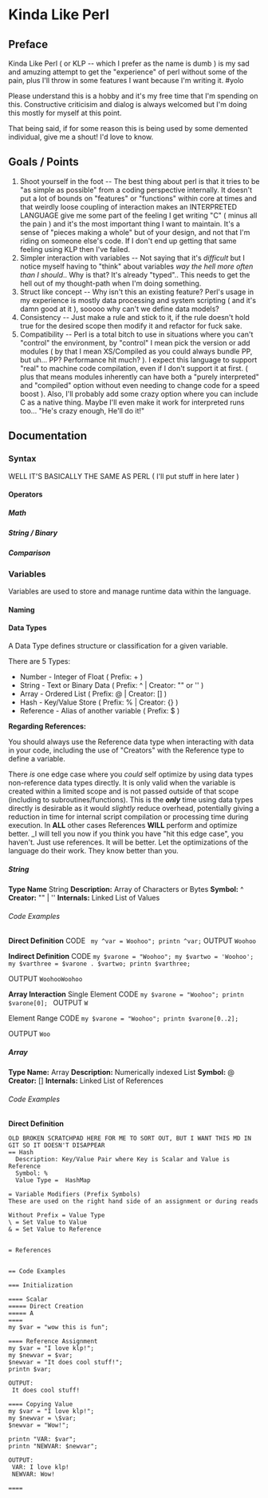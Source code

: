 # Kinda Like Perl

## Preface
Kinda Like Perl ( or KLP -- which I prefer as the name is dumb ) is my sad and amuzing attempt to get the "experience" of perl without some of the pain, plus I'll throw in some features I want because I'm writing it. #yolo

Please understand this is a hobby and it's my free time that I'm spending on this.
Constructive criticisim and dialog is always welcomed but I'm doing this mostly for myself at this point.

That being said, if for some reason this is being used by some demented individual, give me a shout! I'd love to know.

## Goals / Points

1. Shoot yourself in the foot -- The best thing about perl is that it tries to be "as simple as possible" from a coding perspective internally. It doesn't put a lot of bounds on "features" or "functions" within core at times and that weirdly loose coupling of interaction makes an INTERPRETED LANGUAGE give me some part of the feeling I get writing "C" ( minus all the pain ) and it's the most important thing I want to maintain. It's a sense of "pieces making a whole" but of your design, and not that I'm riding on someone else's code. If I don't end up getting that same feeling using KLP then I've failed. 
1. Simpler interaction with variables -- Not saying that it's _difficult_ but I notice myself having to "think" about variables _way the hell more often than I should_.. Why is that? It's already "typed".. This needs to get the hell out of my thought-path when I'm doing something.
1. Struct like concept -- Why isn't this an existing feature? Perl's usage in my experience is mostly data processing and system scripting ( and it's damn good at it ), sooooo why can't we define data models?
1. Consistency -- Just make a rule and stick to it, if the rule doesn't hold true for the desired scope then modify it and refactor for fuck sake.
1. Compatibility -- Perl is a total bitch to use in situations where you can't "control" the environment, by "control" I mean pick the version or add modules ( by that I mean XS/Compiled as you could always bundle PP, but uh... PP? Performance hit much? ). I expect this language to support "real" to machine code compilation, even if I don't support it at first. ( plus that means modules inherently can have both a "purely interpreted" and "compiled" option without even needing to change code for a speed boost ). Also, I'll probably add some crazy option where you can include C as a native thing. Maybe I'll even make it work for interpreted runs too... "He's crazy enough, He'll do it!"

## Documentation

### Syntax
WELL IT'S BASICALLY THE SAME AS PERL
( I'll put stuff in here later )

#### Operators
##### Math
##### String / Binary
##### Comparison

### Variables
Variables are used to store and manage runtime data within the language.

#### Naming

#### Data Types
A Data Type defines structure or classification for a given variable. 

There are 5 Types:

* Number - Integer of Float ( Prefix: + )
* String - Text or Binary Data ( Prefix: ^ | Creator: "" or '' )
* Array - Ordered List ( Prefix: @ | Creator: [] )
* Hash - Key/Value Store ( Prefix: % | Creator: {} )
* Reference - Alias of another variable ( Prefix: $ )

**Regarding References:**

You should always use the Reference data type when interacting with data in your code, including the use of "Creators" with the Reference type to define a variable. 

There _is_ one edge case where you _could_ self optimize by using data types non-reference data types directly. It is only valid when the variable is created within a limited scope and is not passed outside of that scope (including to subroutines/functions).
This is the _**only**_ time using data types directly is desirable as it would _slightly_ reduce overhead, potentially giving a reduction in time for internal script compilation or processing time during execution.
In **ALL** other cases References **WILL** perform and optimize better.
_I will tell you now if you think you have "hit this edge case", you haven't. Just use references. It will be better. Let the optimizations of the language do their work. They know better than you.

##### String

**Type Name** String
**Description:** Array of Characters or Bytes
**Symbol:** ^
**Creator:** "" | ''
**Internals:** Linked List of Values

###### Code Examples
**Direct Definition**
CODE
`
my ^var = Woohoo";
printn ^var;`
OUTPUT
`Woohoo`

**Indirect Definition**
CODE
`my $varone = "Woohoo";
my $vartwo = 'Woohoo';
my $varthree = $varone . $vartwo;
printn $varthree;`

OUTPUT
`WoohooWoohoo`

**Array Interaction**
Single Element
CODE
`my $varone = "Woohoo";
printn $varone[0];
`
OUTPUT
`W`

Element Range
CODE
`my $varone = "Woohoo";
printn $varone[0..2];`

OUTPUT
`Woo`

##### Array
**Type Name:** Array
**Description:** Numerically indexed List
**Symbol:** @
**Creator:** []
**Internals:** Linked List of References

###### Code Examples
**Direct Definition**

~~~~
OLD BROKEN SCRATCHPAD HERE FOR ME TO SORT OUT, BUT I WANT THIS MD IN GIT SO IT DOESN'T DISAPPEAR
== Hash
  Description: Key/Value Pair where Key is Scalar and Value is Reference
  Symbol: %
  Value Type =  HashMap

= Variable Modifiers (Prefix Symbols)
These are used on the right hand side of an assignment or during reads

Without Prefix = Value Type
\ = Set Value to Value
& = Set Value to Reference


= References


== Code Examples

=== Initialization

==== Scalar
===== Direct Creation
===== A
==== 
my $var = "wow this is fun";

==== Reference Assignment
my $var = "I love klp!";
my $newvar = $var;
$newvar = "It does cool stuff!";
printn $var;

OUTPUT:
 It does cool stuff!

==== Copying Value
my $var = "I love klp!";
my $newvar = \$var;
$newvar = "Wow!";

printn "VAR: $var";
printn "NEWVAR: $newvar";

OUTPUT:
 VAR: I love klp!
 NEWVAR: Wow!

==== 
~~~~ 
